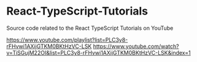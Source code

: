 # React-TypeScript-Tutorials
Source code related to the React TypeScript Tutorials on YouTube

https://www.youtube.com/playlist?list=PLC3y8-rFHvwi1AXijGTKM0BKtHzVC-LSK
https://www.youtube.com/watch?v=TiSGujM22OI&list=PLC3y8-rFHvwi1AXijGTKM0BKtHzVC-LSK&index=1
